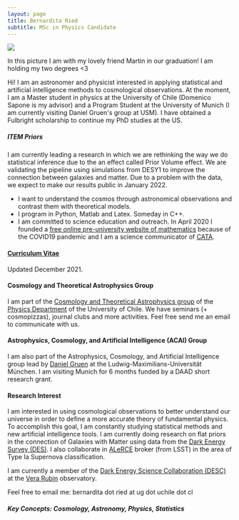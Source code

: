 ```yaml
---
layout: page
title: Bernardita Ried
subtitle: MSc in Physics Candidate
---
```

![](/img/IMG_20210816_165622.jpg)

In this picture I am with my lovely friend Martin in our graduation! I am holding my two degrees <3 


Hi! I am an astronomer and physicist interested in applying statistical and artificial intelligence methods to cosmological observations. At the moment, I am a Master student in physics at the University of Chile (Domenico Sapone is my advisor) and a Program Student at the University of Munich (I am currently visiting Daniel Gruen's group at USM). I have obtained a Fulbright scholarship to continue my PhD studies at the US.

##### ITEM Priors
I am currently leading a research in which we are rethinking the way we do statistical inference due to the an effect called Prior Volume effect. We are validating the pipeline using simulations from DESY1 to improve the connection between galaxies and matter. Due to a problem with the data, we expect to make our results public in January 2022.

- I want to understand the cosmos through astronomical observations and contrast them with theoretical models.
- I program in Python, Matlab and Latex. Someday in C++.
- I am committed to science education and outreach. In April 2020 I founded a [free online pre-university website of mathematics](https://www.preuencuarentena.com/) because of the COVID19 pandemic and I am a science communicator of [CATA](http://www.cata.cl/).

#### [Curriculum Vitae](https://drive.google.com/file/d/16Vi_7CYLDIeZBbe1J_8b1qf05H_IGout/view?usp=sharing) 
Updated December 2021.

#### Cosmology and Theoretical Astrophysics Group
I am part of the [Cosmology and Theoretical Astrophysics group](http://www.dfi.uchile.cl/grupos-investigacion/cosmologia-y-astrofisica-teorica/) of the [Physics Department](http://www.dfi.uchile.cl/) of the University of Chile. We have seminars (+ cosmopizzas), journal clubs and more activities. Feel free send me an email to communicate with us.

#### Astrophysics, Cosmology, and Artificial Intelligence (ACAI) Group
I am also part of the Astrophysics, Cosmology, and Artificial Intelligence group lead by [Daniel Gruen](https://www.physik.lmu.de/en/about-us/people/gruen-2.html) at the Ludwig-Maximilians-Universität München. I am visiting Munich for 6 months funded by a DAAD short research grant.


#### Research Interest
I am interested in using cosmological observations to better understand our universe in order to define a more accurate theory of fundamental physics. To accomplish this goal, I am constantly studying statistical methods and new artificial intelligence tools.
I am currently doing research on flat priors in the connection of Galaxies with Matter using data from the [Dark Energy Survey (DES)](https://www.darkenergysurvey.org/). 
I also collaborate in [ALeRCE](http://alerce.science/) broker (from LSST) in the area of Type Ia Supernova classification.

I am currently a member of the [Dark Energy Science Collaboration (DESC)](https://lsstdesc.org/) at the [Vera Rubin](https://www.lsst.org/) observatory.

Feel free to email me: bernardita dot ried at ug dot uchile dot cl

##### Key Concepts: Cosmology, Astronomy, Physics, Statistics

